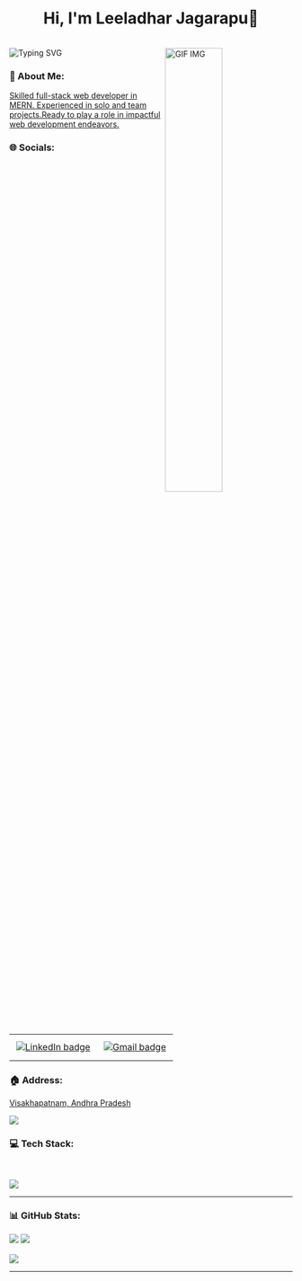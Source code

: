 
<h1 align="center"> Hi, I'm Leeladhar Jagarapu👋</h1> 
<br/>

<img src="https://readme-typing-svg.demolab.com?font=Fira+Code&weight=600&size=22&duration=4000&pause=600&random=false&width=435&lines=Full+Stack+Web+Developer" alt="Typing SVG" />
<img align="right" src="https://i.pinimg.com/originals/2a/53/65/2a53651a35816f499270d8275fd5318f.gif" alt="GIF IMG" width="45%" />
<h3>💫 About Me:</h3>
<a href="">Skilled full-stack web developer in MERN. Experienced in solo and team projects.Ready to play a role in impactful web development endeavors.</a>
<br/> 

### 🌐 Socials:
  <table>
  <tr>
    <td>
      <a href="https://www.linkedin.com/in/leeladharjagarapu/">
        <img src="https://img.shields.io/badge/LinkedIn-0077B5?style=for-the-badge&logo=linkedin&logoColor=white" alt="LinkedIn badge" style="vertical-align:top; margin:10px 4px">
      </a>
    </td>
    <td>
      <a href="mailto:leeladharjagarapu@gmail.com">
        <img src="https://img.shields.io/badge/Gmail-D14836?style=for-the-badge&logo=gmail&logoColor=white" alt="Gmail badge" style="vertical-align:top; margin:10px 4px">
      </a>
    </td>
  </tr>
</table>

### 🏠 Address:
<a href="">Visakhapatnam, Andhra Pradesh</a>

<div>
  <img src="https://user-images.githubusercontent.com/74038190/212284115-f47cd8ff-2ffb-4b04-b5bf-4d1c14c0247f.gif" />
</div>

### 💻 Tech Stack:
<br/>
<p align="left">
  <a href="https://skillicons.dev">
    <img src="https://skillicons.dev/icons?i=html,css,js,git,react,redux,nodejs,express,mongodb" />
  </a>
</p>
<hr/>

### 📊 GitHub Stats:
![](https://github-readme-stats.vercel.app/api?username=Leeladhar206&theme=algolia&hide_border=false&include_all_commits=false&count_private=false)
![](https://github-readme-streak-stats.herokuapp.com/?user=Leeladhar206&theme=algolia&hide_border=false)<br/><br/>
![](https://github-readme-stats.vercel.app/api/top-langs/?username=Leeladhar206&theme=algolia&hide_border=false&include_all_commits=false&count_private=false&layout=compact)
<hr/>
